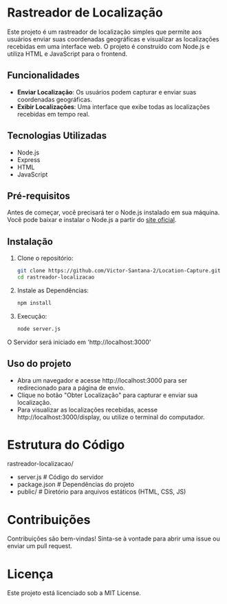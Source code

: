 # Rastreador de Localização

Este projeto é um rastreador de localização simples que permite aos usuários enviar suas coordenadas geográficas e visualizar as localizações recebidas em uma interface web. O projeto é construído com Node.js e utiliza HTML e JavaScript para o frontend.

## Funcionalidades

- **Enviar Localização**: Os usuários podem capturar e enviar suas coordenadas geográficas.
- **Exibir Localizações**: Uma interface que exibe todas as localizações recebidas em tempo real.

## Tecnologias Utilizadas

- Node.js
- Express
- HTML
- JavaScript

## Pré-requisitos

Antes de começar, você precisará ter o Node.js instalado em sua máquina. Você pode baixar e instalar o Node.js a partir do [site oficial](https://nodejs.org/).

## Instalação

1. Clone o repositório:

   ```bash
   git clone https://github.com/Victor-Santana-2/Location-Capture.git
   cd rastreador-localizacao

2. Instale as Dependências:

   ```bash
   npm install

3. Execução:

   ```bash
   node server.js

O Servidor será iniciado em 'http://localhost:3000'

## Uso do projeto 

- Abra um navegador e acesse http://localhost:3000 para ser redirecionado para a página de envio.
- Clique no botão "Obter Localização" para capturar e enviar sua localização.
- Para visualizar as localizações recebidas, acesse http://localhost:3000/display, ou utilize o terminal do computador.

# Estrutura do Código

 rastreador-localizacao/
- server.js          # Código do servidor
- package.json       # Dependências do projeto
- public/            # Diretório para arquivos estáticos (HTML, CSS, JS)

# Contribuições
Contribuições são bem-vindas! Sinta-se à vontade para abrir uma issue ou enviar um pull request.

# Licença
Este projeto está licenciado sob a MIT License.
